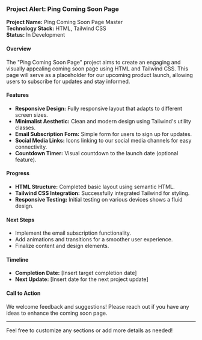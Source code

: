 ### Project Alert: Ping Coming Soon Page

**Project Name:** Ping Coming Soon Page Master  
**Technology Stack:** HTML, Tailwind CSS  
**Status:** In Development

#### Overview
The "Ping Coming Soon Page" project aims to create an engaging and visually appealing coming soon page using HTML and Tailwind CSS. This page will serve as a placeholder for our upcoming product launch, allowing users to subscribe for updates and stay informed.

#### Features
- **Responsive Design:** Fully responsive layout that adapts to different screen sizes.
- **Minimalist Aesthetic:** Clean and modern design using Tailwind's utility classes.
- **Email Subscription Form:** Simple form for users to sign up for updates.
- **Social Media Links:** Icons linking to our social media channels for easy connectivity.
- **Countdown Timer:** Visual countdown to the launch date (optional feature).

#### Progress
- **HTML Structure:** Completed basic layout using semantic HTML.
- **Tailwind CSS Integration:** Successfully integrated Tailwind for styling.
- **Responsive Testing:** Initial testing on various devices shows a fluid design.

#### Next Steps
- Implement the email subscription functionality.
- Add animations and transitions for a smoother user experience.
- Finalize content and design elements.

#### Timeline
- **Completion Date:** [Insert target completion date]
- **Next Update:** [Insert date for the next project update]

#### Call to Action
We welcome feedback and suggestions! Please reach out if you have any ideas to enhance the coming soon page.

---

Feel free to customize any sections or add more details as needed!
